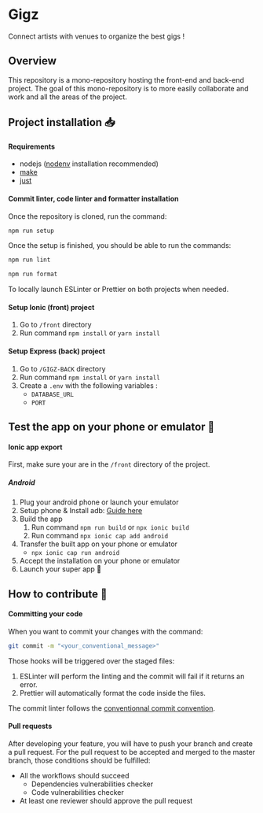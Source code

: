 # Gigz
Connect artists with venues to organize the best gigs !

## Overview
This repository is a mono-repository hosting the front-end and back-end project. The goal of this mono-repository is to more easily collaborate and work and all the areas of the project.

## Project installation 📥

#### Requirements
- nodejs ([nodenv](https://github.com/nodenv/nodenv) installation recommended)
- [make](https://www.tutorialspoint.com/unix_commands/make.htm)
- [just](https://github.com/casey/just)

#### Commit linter, code linter and formatter installation

Once the repository is cloned, run the command:
```bash
npm run setup
```

Once the setup is finished, you should be able to run the commands:
```bash
npm run lint
```
```bash
npm run format
```

To locally launch ESLinter or Prettier on both projects when needed.

#### Setup Ionic (front) project

1. Go to `/front` directory
2. Run command `npm install` or `yarn install`

#### Setup Express (back) project

1. Go to `/GIGZ-BACK` directory
2. Run command `npm install` or `yarn install`
3. Create a `.env` with the following variables :
    - `DATABASE_URL`
    - `PORT`

## Test the app on your phone or emulator 📱

#### Ionic app export

First, make sure your are in the `/front` directory of the project.

##### Android 

1. Plug your android phone or launch your emulator
2. Setup phone & Install adb: [Guide here](https://www.xda-developers.com/install-adb-windows-macos-linux/)
3. Build the app
    1. Run command `npm run build` or `npx ionic build`
    2. Run command `npx ionic cap add android`
4. Transfer the built app on your phone or emulator
    - `npx ionic cap run android`
5. Accept the installation on your phone or emulator
6. Launch your super app 🤩

## How to contribute 🤝

#### Committing your code

When you want to commit your changes with the command:
```bash
git commit -m "<your_conventional_message>"
```

Those hooks will be triggered over the staged files:
1. ESLinter will perform the linting and the commit will fail if it returns an error.
2. Prettier will automatically format the code inside the files.

The commit linter follows the [conventionnal commit convention](https://www.conventionalcommits.org/en/v1.0.0/).

#### Pull requests

After developing your feature, you will have to push your branch and create a pull request. For the pull request to be accepted and merged to the master branch, those conditions should be fulfilled:

- All the workflows should succeed
    - Dependencies vulnerabilities checker
    - Code vulnerabilities checker
- At least one reviewer should approve the pull request